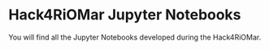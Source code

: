# Hack4RiOMar Jupyter Notebooks

You will find all the Jupyter Notebooks developed during the Hack4RiOMar.

```{tableofcontents}
```
